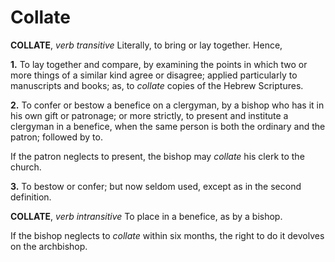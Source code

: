 # Collate

**COLLATE**, _verb transitive_ Literally, to bring or lay together. Hence,

**1.** To lay together and compare, by examining the points in which two or more things of a similar kind agree or disagree; applied particularly to manuscripts and books; as, to _collate_ copies of the Hebrew Scriptures.

**2.** To confer or bestow a benefice on a clergyman, by a bishop who has it in his own gift or patronage; or more strictly, to present and institute a clergyman in a benefice, when the same person is both the ordinary and the patron; followed by to.

If the patron neglects to present, the bishop may _collate_ his clerk to the church.

**3.** To bestow or confer; but now seldom used, except as in the second definition.

**COLLATE**, _verb intransitive_ To place in a benefice, as by a bishop.

If the bishop neglects to _collate_ within six months, the right to do it devolves on the archbishop.